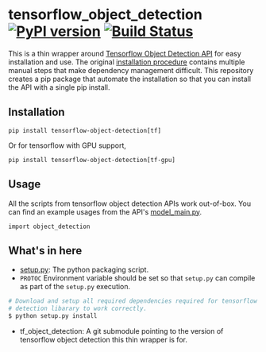 # tensorflow_object_detection [![PyPI version][pypi-image]][pypi] [![Build Status][travis-image]][travis]

[travis-image]: https://travis-ci.org/junjuew/tf_object_detection.svg?branch=master
[travis]: http://travis-ci.org/junjuew/tf_object_detection

[pypi-image]: https://badge.fury.io/py/tensorflow-object-detection.svg
[pypi]: https://pypi.org/project/tensorflow-object-detection/

This is a thin wrapper around [Tensorflow Object Detection API](https://github.com/tensorflow/models/tree/master/research/object_detection) for easy installation and use. The original [installation procedure](https://github.com/tensorflow/models/blob/master/research/object_detection/g3doc/installation.md) contains multiple manual steps that make dependency management difficult. This repository creates a pip package that automate the installation so that you can install the API with a single pip install.

## Installation

```
pip install tensorflow-object-detection[tf]

```

Or for tensorflow with GPU support,

```
pip install tensorflow-object-detection[tf-gpu]

```

## Usage

All the scripts from tensorflow object detection APIs work out-of-box. 
You can find an example usages from the API's [model_main.py](https://github.com/tensorflow/models/blob/master/research/object_detection/model_main.py).

```
import object_detection
```


## What's in here

* [setup.py](setup.py): The python packaging script.
* `PROTOC` Environment variable should be set so that `setup.py` can compile as
  part of the `setup.py` execution.

```bash
# Download and setup all required dependencies required for tensorflow object 
# detection libarary to work correctly.
$ python setup.py install
```

* tf_object_detection: A git submodule pointing to the version of tensorflow object detection this thin wrapper is for.
